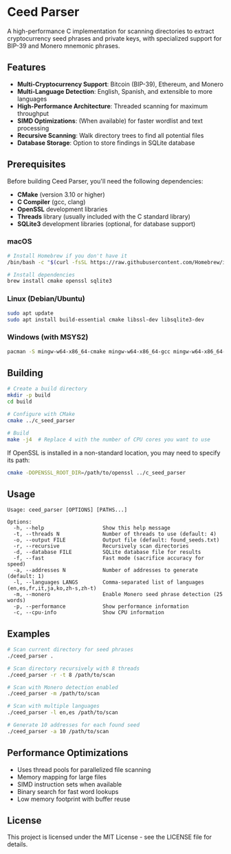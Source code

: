 # Ceed Parser

A high-performance C implementation for scanning directories to extract cryptocurrency seed phrases and private keys, with specialized support for BIP-39 and Monero mnemonic phrases.

## Features

- **Multi-Cryptocurrency Support**: Bitcoin (BIP-39), Ethereum, and Monero
- **Multi-Language Detection**: English, Spanish, and extensible to more languages
- **High-Performance Architecture**: Threaded scanning for maximum throughput
- **SIMD Optimizations**: (When available) for faster wordlist and text processing
- **Recursive Scanning**: Walk directory trees to find all potential files
- **Database Storage**: Option to store findings in SQLite database

## Prerequisites

Before building Ceed Parser, you'll need the following dependencies:

- **CMake** (version 3.10 or higher)
- **C Compiler** (gcc, clang)
- **OpenSSL** development libraries
- **Threads** library (usually included with the C standard library)
- **SQLite3** development libraries (optional, for database support)

### macOS

```bash
# Install Homebrew if you don't have it
/bin/bash -c "$(curl -fsSL https://raw.githubusercontent.com/Homebrew/install/HEAD/install.sh)"

# Install dependencies
brew install cmake openssl sqlite3
```

### Linux (Debian/Ubuntu)

```bash
sudo apt update
sudo apt install build-essential cmake libssl-dev libsqlite3-dev
```

### Windows (with MSYS2)

```bash
pacman -S mingw-w64-x86_64-cmake mingw-w64-x86_64-gcc mingw-w64-x86_64-openssl mingw-w64-x86_64-sqlite3
```

## Building

```bash
# Create a build directory
mkdir -p build
cd build

# Configure with CMake
cmake ../c_seed_parser

# Build
make -j4  # Replace 4 with the number of CPU cores you want to use
```

If OpenSSL is installed in a non-standard location, you may need to specify its path:

```bash
cmake -DOPENSSL_ROOT_DIR=/path/to/openssl ../c_seed_parser
```

## Usage

```
Usage: ceed_parser [OPTIONS] [PATHS...]

Options:
  -h, --help                   Show this help message
  -t, --threads N              Number of threads to use (default: 4)
  -o, --output FILE            Output file (default: found_seeds.txt)
  -r, --recursive              Recursively scan directories
  -d, --database FILE          SQLite database file for results
  -f, --fast                   Fast mode (sacrifice accuracy for speed)
  -a, --addresses N            Number of addresses to generate (default: 1)
  -l, --languages LANGS        Comma-separated list of languages (en,es,fr,it,ja,ko,zh-s,zh-t)
  -m, --monero                 Enable Monero seed phrase detection (25 words)
  -p, --performance            Show performance information
  -c, --cpu-info               Show CPU information
```

## Examples

```bash
# Scan current directory for seed phrases
./ceed_parser .

# Scan directory recursively with 8 threads
./ceed_parser -r -t 8 /path/to/scan

# Scan with Monero detection enabled
./ceed_parser -m /path/to/scan

# Scan with multiple languages
./ceed_parser -l en,es /path/to/scan 

# Generate 10 addresses for each found seed
./ceed_parser -a 10 /path/to/scan
```

## Performance Optimizations

- Uses thread pools for parallelized file scanning
- Memory mapping for large files
- SIMD instruction sets when available
- Binary search for fast word lookups
- Low memory footprint with buffer reuse

## License

This project is licensed under the MIT License - see the LICENSE file for details.
